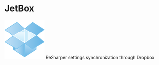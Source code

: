 
JetBox
======
![JetBoxLogo](JetBox/resources/dropbox128.png?raw=true) ReSharper settings synchronization through Dropbox

